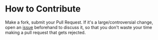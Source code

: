 # How to Contribute

Make a fork, submit your Pull Request. If it's a large/controversial change, open an [issue](https://github.com/dhay3/GitBase/issues) beforehand to discuss it, so that you don't waste your time making a pull request that gets rejected.
